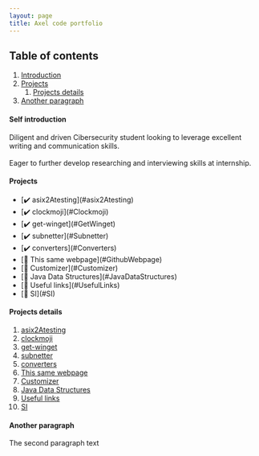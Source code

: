 ```yaml
---
layout: page
title: Axel code portfolio
---
```


## Table of contents
1. [Introduction](#introduction)
2. [Projects](#projects)
    1. [Projects details](#projectsdetails)
3. [Another paragraph](#paragraph2)

#### Self introduction <a name="introduction"></a>
Diligent and driven Cibersecurity student looking to leverage excellent writing and communication skills. 
<br></br>
Eager to further develop researching and interviewing skills at internship.

#### Projects <a name="projects"></a>
<ul>
<li>[✔️ asix2Atesting](#asix2Atesting)</a></li>
<li>[✔️ clockmoji](#Clockmoji)</a></li>
<li>[✔️ get-winget](#GetWinget)</a></li>
<li>[✔️ subnetter](#Subnetter)</a></li>
<li>[✔️ converters](#Converters)</a></li>
<li>[🚧   This same webpage](#GithubWebpage)</a></li>
<li>[🚧   Customizer](#Customizer)</a></li>
<li>[🚧    Java Data Structures](#JavaDataStructures)</a></li>
<li>[🚧  Useful links](#UsefulLinks)</a></li>
<li>[🚧    SI](#SI)</a></li>
</ul>

#### Projects details <a name="projectsdetails"></a>

1.  <a href="https://gitlab.com/Axlfc/asix2Atesting" target="_blank" name="asix2Atesting">asix2Atesting</a>
2.  <a href="https://gitlab.com/Axlfc/clockmoji" target="_blank" name="Clockmoji">clockmoji</a>
3.  <a href="https://github.com/Axlfc/get-winget" target="_blank" name="GetWinget">get-winget</a>
4.  <a href="https://github.com/Axlfc/subnetter" target="_blank" name="Subnetter">subnetter</a>
5.  <a href="https://github.com/Axlfc/converters" target="_blank" name="Converters">converters</a>
6.  <a href="https://github.com/Axlfc/axlfc.github.io" target="_blank" name="GithubWebpage">This same webpage</a>
7.  <a href="https://github.com/AleixMT/Linux-Auto-Customizer" target="_blank" name="Customizer">Customizer</a>
8.  <a href="https://github.com/Axlfc/JavaDataStructures" target="_blank" name="JavaDataStructures">Java Data Structures</a>
9.  <a href="https://github.com/Axlfc/useful-links" target="_blank" name="UsefulLinks">Useful links</a>
10. <a href="https://github.com/Axlfc/SI" target="_blank" name="SI">SI</a></li>


#### Another paragraph <a name="paragraph2"></a>
The second paragraph text

